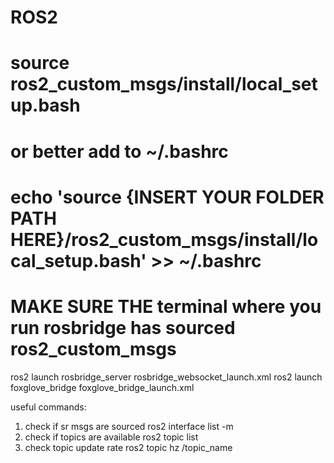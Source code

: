 
# ROS2 
# source ros2_custom_msgs/install/local_setup.bash 
# or better add to ~/.bashrc
# echo 'source {INSERT YOUR FOLDER PATH HERE}/ros2_custom_msgs/install/local_setup.bash' >> ~/.bashrc


# MAKE SURE THE terminal where you run rosbridge has sourced ros2_custom_msgs
ros2 launch rosbridge_server rosbridge_websocket_launch.xml
ros2 launch foxglove_bridge foxglove_bridge_launch.xml


useful commands:
 1. check if sr msgs are sourced
 ros2 interface list -m 
 2. check if topics are available
 ros2 topic list
 3. check topic update rate
    ros2 topic hz /topic_name


